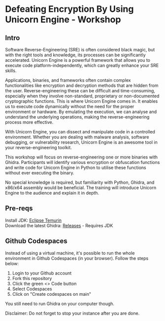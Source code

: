 # Defeating Encryption By Using Unicorn Engine - Workshop

## Intro

Software Reverse-Engineering (SRE) is often considered black magic, but with the right tools and knowledge, its processes can be significantly accelerated. Unicorn Engine is a powerful framework that allows you to execute code platform-independently, which can greatly enhance your SRE skills.

Applications, binaries, and frameworks often contain complex functionalities like encryption and decryption methods that are hidden from the user. Reverse-engineering these can be difficult and time-consuming, especially when they involve non-standard, proprietary or non-documented cryptographic functions. This is where Unicorn Engine comes in. It enables us to execute code dynamically without the need for the proper environment or hardware. By emulating the execution, we can analyse and understand the underlying operations, making the reverse-engineering process more effective.

With Unicorn Engine, you can dissect and manipulate code in a controlled environment. Whether you are dealing with malware analysis, software debugging, or vulnerability research, Unicorn Engine is an awesome tool in your reverse-engineering toolkit.

This workshop will focus on reverse-engineering one or more binaries with Ghidra. Participants will identify various encryption or obfuscation functions and write code for Unicorn Engine in Python to utilise these functions without ever executing the binary.

No special knowledge is required, but familiarity with Python, Ghidra, and x86/x64 assembly would be beneficial. The training will introduce Unicorn Engine to the audience and explain it in depth.


## Pre-reqs

Install JDK: [Eclipse Temurin](https://adoptium.net/en-GB/temurin/releases/)  
Download the latest Ghidra: [Releases](https://github.com/NationalSecurityAgency/ghidra/releases) - Requires JDK  

## Github Codespaces

Instead of using a virtual machine, it's possible to run the whole environment in Github Codespaces (in your browser). Follow the steps below:
1. Login to your Github account
2. Fork this repository
3. Click the green <> Code button
4. Select Codespaces
5. Click on "Create codespaces on main"

You still need to run Ghidra on your computer though.  

Disclaimer: Do not forget to stop your instance after you are done.